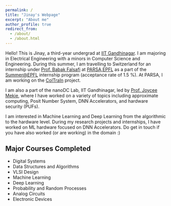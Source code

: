 ```yaml
---
permalink: /
title: "Jinay's Webpage"
excerpt: "About me"
author_profile: true
redirect_from: 
  - /about/
  - /about.html
---
```


Hello! This is Jinay, a third-year undergrad at [IIT Gandhinagar](https://iitgn.ac.in/). I am majoring in Electrical Engineering with a minors in Computer Science and Engineering. During this summer, I am travelling to Switzerland for an internship under [Prof. Babak Falsafi](https://people.epfl.ch/babak.falsafi?lang=en) at [PARSA,EPFL](https://parsa.epfl.ch/) as a part of the [Summer@EPFL](https://summer.epfl.ch/) internship program (acceptance rate of 1.5 %). At PARSA, I am working on the [ColTraIn](https://parsa.epfl.ch/coltrain/) project. 

I am also a part of the nanoDC Lab, IIT Gandhinagar, led by [Prof. Joycee Mekie](https://joycee.people.iitgn.ac.in/), where I have worked on a variety of topics including approximate computing, Posit Number System, DNN Accelerators, and hardware security (PUFs). 

I am interested in Machine Learning and Deep Learning from the algorithmic to the hardware level. During my research projects and internships, I have worked on ML hardware focused on DNN Accelerators. Do get in touch if you have also worked (or are working) in the domain :)

## Major Courses Completed

- Digital Systems
- Data Structures and Algorithms
- VLSI Design
- Machine Learning
- Deep Learning
- Probability and Random Processes
- Analog Circuits
- Electronic Devices

